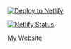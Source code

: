 <!-- Markdown snippet -->
[![Deploy to Netlify](https://www.netlify.com/img/deploy/button.svg)](https://app.netlify.com/start/deploy?repository=https://github.com/hugo-apero/iyo-apero)

[![Netlify Status](https://api.netlify.com/api/v1/badges/fa81b190-2d09-4eb6-b58a-2d39f492f1b0/deploy-status)](https://app.netlify.com/sites/suspicious-lamport-3f3dbe/deploys)

[My Website](https://mdsadilkhan.netlify.app/)
